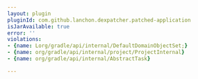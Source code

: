 ```yaml
---
layout: plugin
pluginId: com.github.lanchon.dexpatcher.patched-application
isJarAvailable: true
error: ''
violations:
- {name: Lorg/gradle/api/internal/DefaultDomainObjectSet;}
- {name: org/gradle/api/internal/project/ProjectInternal}
- {name: org/gradle/api/internal/AbstractTask}

---
```

